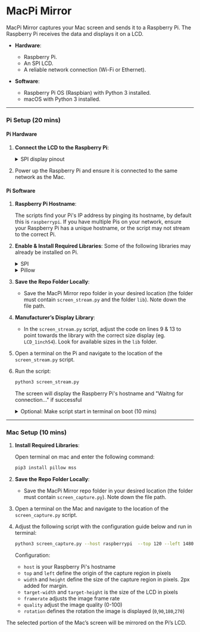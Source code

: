 # MacPi Mirror

MacPi Mirror captures your Mac screen and sends it to a Raspberry Pi. The Raspberry Pi receives the data and displays it on a LCD.

- **Hardware**:
  - Raspberry Pi.
  - An SPI LCD.
  - A reliable network connection (Wi-Fi or Ethernet).

- **Software**:
  - Raspberry Pi OS (Raspbian) with Python 3 installed.
  - macOS with Python 3 installed.

---


### **Pi Setup (20 mins)** 
#### **Pi Hardware**
1. **Connect the LCD to the Raspberry Pi**:
   <details>
    <summary>SPI display pinout</summary>

   | LCD Pin   | Raspberry Pi Pin |
   |-----------|------------------|
   | VCC       | 5V               |
   | GND       | GND              |
   | DIN/MOSI  | GPIO 19 (MOSI)   |
   | CLK/SCK   | GPIO 23 (SCLK)   |
   | CS        | GPIO 24 (CE0)    |
   | DS/DC     | GPIO 25          |
   | RST (optional)       | GPIO 27          |
   | BL        | GPIO 18          |
  

   </details>

2. Power up the Raspberry Pi and ensure it is connected to the same network as the Mac.



#### **Pi Software**
1. **Raspberry Pi Hostname**:

   The scripts find your Pi's IP address by pinging its hostname, by default this is `raspberrypi`. If you have multiple Pis on your network, ensure your Raspberry Pi has a unique hostname, or the script may not stream to the correct Pi.

2. **Enable & Install Required Libraries**:
   Some of the following libraries may already be installed on Pi.
   <details>
     <Summary>SPI</Summary>

     Step 1: Enable SPI on the Raspberry Pi

     Open the terminal and run:
      ```bash
      sudo raspi-config
      ```
      
     Navigate to: Interfacing Options -> SPI -> Enable
      
      Reboot the Pi to apply the changes:
      ```bash
      sudo reboot
      ```
      Step 2: Install spidev Library (optional)
      
      After rebooting, ensure the spidev Python library is installed.
      ```bash
      sudo apt update
      sudo apt install python3-spidev
      ```
      
      If the above does not work, install it using pip:
      ```bash
      pip3 install spidev
      ```

   </details>
   
   <details>
     <Summary>Pillow</Summary>
     
   ```bash
   sudo apt install python3 python3-pip
   pip3 install pillow
   ```
   </details>


3. **Save the Repo Folder Locally**:
   - Save the MacPi Mirror repo folder in your desired location (the folder must contain `screen_stream.py` and the folder `lib`). Note down the file path.

4. **Manufacturer’s Display Library**:
   - In the `screen_stream.py` script, adjust the code on lines 9 & 13 to point towards the library with the correct size display (eg. `LCD_1inch54`). Look for available sizes in the `lib` folder.


5. Open a terminal on the Pi and navigate to the location of the `screen_stream.py` script.

6. Run the script:
   ```bash
   python3 screen_stream.py
   ```
   
   The screen will display the Raspberry Pi's hostname and "Waitng for connection..." if successful


   <details>
    <summary>Optional: Make script start in terminal on boot (10 mins)</summary>
    
    
    1. Create the autostart directory if it doesn’t exist:
    ```
    mkdir -p ~/.config/autostart
    ```
    
    2. Create file using nano:
    ```
    nano ~/.config/autostart/start_screen_stream.desktop
    ```
    3. Add the following content, edit the file path if required. Save and exit:
    ```
    [Desktop Entry]
    Type=Application
    Name=Start Screen Stream
    Exec=lxterminal -e "bash -c 'sleep 5; python3 /home/raspberrypi/Desktop/MacPi_Mirror-main/screen_stream.py'"
    X-GNOME-Autostart-enabled=true
    Comment=Delays 5 seconds, then runs screen_stream.py
    ```
    4. Reboot. Terminal will open and run the script after 5 seconds
  
    
     </details>


---


### **Mac Setup (10 mins)**

1. **Install Required Libraries**:

    Open terminal on mac and enter the following command:
     ```bash
     pip3 install pillow mss
     ```
     
3. **Save the Repo Folder Locally**:
   - Save the MacPi Mirror repo folder in your desired location (the folder must contain `screen_capture.py`). Note down the file path.


4. Open a terminal on the Mac and navigate to the location of the `screen_capture.py` script.
5. Adjust the following script with the configuration guide below and run in terminal:
   ```bash
   python3 screen_capture.py --host raspberrypi  --top 120 --left 1480 --width 242 --height 242 --target-width 240 --target-height 240 --framerate 100 --quality 100 --rotation 0
   ```
   
   Configuration:
   - `host` is your Raspberry Pi's hostname
   - `top` and `left` define the origin of the capture region in pixels
   - `width` and `height` define the size of the capture region in pixels. 2px added for margin.
   - `target-width` and `target-height` is the size of the LCD in pixels
   - `framerate` adjusts the image frame rate
   - `quality` adjust the image quality (0-100)
   - `rotation` defines the rotation the image is displayed (`0`,`90`,`180`,`270`)

The selected portion of the Mac’s screen will be mirrored on the Pi’s LCD.






